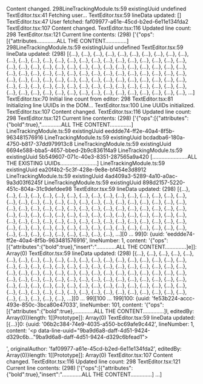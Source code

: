 Content changed.
298LineTrackingModule.ts:59 existingUuid undefined
TextEditor.tsx:41 Fetching user...
TextEditor.tsx:59 lineData updated: []
TextEditor.tsx:47 User fetched: faf09977-a61e-45cd-b2ed-6e11e134fda2
TextEditor.tsx:107 Content changed.
TextEditor.tsx:116 Updated line count: 298
TextEditor.tsx:121 Current line contents: (298) ['{"ops":[{"attributes………….ALL THE CONTENT………..…]
298LineTrackingModule.ts:59 existingUuid undefined
TextEditor.tsx:59 lineData updated: (298) [{…}, {…}, {…}, {…}, {…}, {…}, {…}, {…}, {…}, {…}, {…}, {…}, {…}, {…}, {…}, {…}, {…}, {…}, {…}, {…}, {…}, {…}, {…}, {…}, {…}, {…}, {…}, {…}, {…}, {…}, {…}, {…}, {…}, {…}, {…}, {…}, {…}, {…}, {…}, {…}, {…}, {…}, {…}, {…}, {…}, {…}, {…}, {…}, {…}, {…}, {…}, {…}, {…}, {…}, {…}, {…}, {…}, {…}, {…}, {…}, {…}, {…}, {…}, {…}, {…}, {…}, {…}, {…}, {…}, {…}, {…}, {…}, {…}, {…}, {…}, {…}, {…}, {…}, {…}, {…}, {…}, {…}, {…}, {…}, {…}, {…}, {…}, {…}, {…}, {…}, {…}, {…}, {…}, {…}, {…}, {…}, {…}, {…}, {…}, {…}, …]
TextEditor.tsx:70 Initial line count from editor: 298
TextEditor.tsx:81 Initializing line UUIDs in the DOM...
TextEditor.tsx:100 Line UUIDs initialized.
TextEditor.tsx:107 Content changed.
TextEditor.tsx:116 Updated line count: 298
TextEditor.tsx:121 Current line contents: (298) ['{"ops":[{"attributes":{"bold":true},"………….ALL THE CONTENT………..…]
LineTrackingModule.ts:59 existingUuid eeddde74-ff2e-40a4-8f5b-963481576916
LineTrackingModule.ts:59 existingUuid bcdadba6-180a-4750-b817-37dd979913c8
LineTrackingModule.ts:59 existingUuid 6694e588-bba5-4657-bbed-2b9c8361f4a9
LineTrackingModule.ts:59 existingUuid 5b549607-071c-40e3-8351-287565a9a420
[…………………..ALL THE EXISTING UUIDs……………………]
LineTrackingModule.ts:59 existingUuid ea20f4b2-5c3f-428e-9e8e-bf454e3d8912
LineTrackingModule.ts:59 existingUuid 4ad409a3-5289-4a10-a0ac-9a3d03f6245f
LineTrackingModule.ts:59 existingUuid 898d2157-5220-451c-804a-31c9defdee98
TextEditor.tsx:59 lineData updated: (298) [{…}, {…}, {…}, {…}, {…}, {…}, {…}, {…}, {…}, {…}, {…}, {…}, {…}, {…}, {…}, {…}, {…}, {…}, {…}, {…}, {…}, {…}, {…}, {…}, {…}, {…}, {…}, {…}, {…}, {…}, {…}, {…}, {…}, {…}, {…}, {…}, {…}, {…}, {…}, {…}, {…}, {…}, {…}, {…}, {…}, {…}, {…}, {…}, {…}, {…}, {…}, {…}, {…}, {…}, {…}, {…}, {…}, {…}, {…}, {…}, {…}, {…}, {…}, {…}, {…}, {…}, {…}, {…}, {…}, {…}, {…}, {…}, {…}, {…}, {…}, {…}, {…}, {…}, {…}, {…}, {…}, {…}, {…}, {…}, {…}, {…}, {…}, {…}, {…}, {…}, {…}, {…}, {…}, {…}, {…}, {…}, {…}, {…}, {…}, {…}, …][0 … 99]0: {uuid: 'eeddde74-ff2e-40a4-8f5b-963481576916', lineNumber: 1, content: '{"ops":[{"attributes":{"bold":true},"insert":"………….ALL THE CONTENT………..…]e]]: Array(0)
TextEditor.tsx:59 lineData updated: (298) [{…}, {…}, {…}, {…}, {…}, {…}, {…}, {…}, {…}, {…}, {…}, {…}, {…}, {…}, {…}, {…}, {…}, {…}, {…}, {…}, {…}, {…}, {…}, {…}, {…}, {…}, {…}, {…}, {…}, {…}, {…}, {…}, {…}, {…}, {…}, {…}, {…}, {…}, {…}, {…}, {…}, {…}, {…}, {…}, {…}, {…}, {…}, {…}, {…}, {…}, {…}, {…}, {…}, {…}, {…}, {…}, {…}, {…}, {…}, {…}, {…}, {…}, {…}, {…}, {…}, {…}, {…}, {…}, {…}, {…}, {…}, {…}, {…}, {…}, {…}, {…}, {…}, {…}, {…}, {…}, {…}, {…}, {…}, {…}, {…}, {…}, {…}, {…}, {…}, {…}, {…}, {…}, {…}, {…}, {…}, {…}, {…}, {…}, {…}, {…}, …][0 … 99][100 … 199]100: {uuid: 'fe53b224-accc-493e-850c-3bca80e47033', lineNumber: 101, content: '{"ops":[{"attributes":{"bold":true},………….ALL THE CONTENT………..…]l, editedBy: Array(0)}length: 1[[Prototype]]: Array(0)
TextEditor.tsx:59 lineData updated: [{…}]0: {uuid: '06b2c384-74e9-4035-a550-bc69afe9c442', lineNumber: 1, content: '<p data-line-uuid="9ba9d6a8-daff-4d51-9424-d329c6b…"9ba9d6a8-daff-4d51-9424-d329c6bfead1">&nbsp;</p>', originalAuthor: 'faf09977-a61e-45cd-b2ed-6e11e134fda2', editedBy: Array(0)}length: 1[[Prototype]]: Array(0)
TextEditor.tsx:107 Content changed.
TextEditor.tsx:116 Updated line count: 298
TextEditor.tsx:121 Current line contents: (298) ['{"ops":[{"attributes":{"bold":true},"insert":"………….ALL THE CONTENT………..…] …]